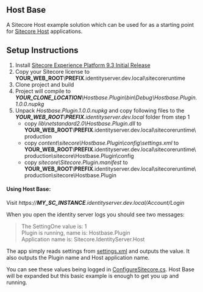 ## Host Base
A Sitecore Host example solution which can be used for as a starting point for [Sitecore Host](https://doc.sitecore.com/developers/92/sitecore-experience-manager/en/sitecore-host.html) applications.

## Setup Instructions
1. Install [Sitecore Experience Platform 9.3 Initial Release](https://dev.sitecore.net/Downloads/Sitecore_Experience_Platform/93/Sitecore_Experience_Platform_93_Initial_Release.aspx)
2. Copy your Sitecore license to **YOUR_WEB_ROOT**\\**PREFIX**.identityserver.dev.local\sitecoreruntime
3. Clone project and build
4. Project will compile to _**YOUR_CLONE_LOCATION**\Hostbase.Plugin\bin\Debug\Hostbase.Plugin.1.0.0.nupkg_
5. Unpack _Hostbase.Plugin.1.0.0.nupkg_ and copy following files to the _**YOUR_WEB_ROOT**\\**PREFIX**.identityserver.dev.local_ folder from step 1
    - copy _lib\netstandard2.0\Hostbase.Plugin.dll_ to **YOUR_WEB_ROOT**\\**PREFIX**.identityserver.dev.local\sitecoreruntime\production
    - copy _content\sitecore\Hostbase.Plugin\config\settings.xml_ to **YOUR_WEB_ROOT**\\**PREFIX**.identityserver.dev.local\sitecoreruntime\production\sitecore\Hostbase.Plugin\config
    - copy _sitecore\Sitecore.Plugin.manifest_ to **YOUR_WEB_ROOT**\\**PREFIX**.identityserver.dev.local\sitecoreruntime\production\sitecore\Hostbase.Plugin

#### Using Host Base:
Visit _https://**MY_SC_INSTANCE**.identityserver.dev.local/Account/Login_

When you open the identity server logs you should see two messages:

>The SettingOne value is: 1  
>Plugin is running, name is: Hostbase.Plugin  
>Application name is: Sitecore.IdentityServer.Host

The app simply reads settings from [settings.xml](https://github.com/muso31/Hostbase/tree/master/Hostbase.Plugin/sitecore/Hostbase.Plugin/config/settings.xml) and outputs the value. It also outputs the Plugin name and Host application name. 

You can see these values being logged in [ConfigureSitecore.cs](https://github.com/muso31/Hostbase/tree/master/Hostbase.Plugin/ConfigureSitecore.cs). Host Base will be expanded but this basic example is enough to get you up and running.
